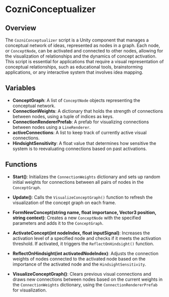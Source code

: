 # CozniConceptualizer

## Overview
The `CozniConceptualizer` script is a Unity component that manages a conceptual network of ideas, represented as nodes in a graph. Each node, or `ConceptNode`, can be activated and connected to other nodes, allowing for the visualization of relationships and the dynamics of concept activation. This script is essential for applications that require a visual representation of conceptual relationships, such as educational tools, brainstorming applications, or any interactive system that involves idea mapping.

## Variables
- **ConceptGraph**: A list of `ConceptNode` objects representing the conceptual network.
- **ConnectionWeights**: A dictionary that holds the strength of connections between nodes, using a tuple of indices as keys.
- **ConnectionRendererPrefab**: A prefab for visualizing connections between nodes using a `LineRenderer`.
- **activeConnections**: A list to keep track of currently active visual connections.
- **HindsightSensitivity**: A float value that determines how sensitive the system is to reevaluating connections based on past activations.

## Functions
- **Start()**: Initializes the `ConnectionWeights` dictionary and sets up random initial weights for connections between all pairs of nodes in the `ConceptGraph`.

- **Update()**: Calls the `VisualizeConceptGraph()` function to refresh the visualization of the concept graph on each frame.

- **FormNewConcept(string name, float importance, Vector3 position, string context)**: Creates a new `ConceptNode` with the specified parameters and adds it to the `ConceptGraph`.

- **ActivateConcept(int nodeIndex, float inputSignal)**: Increases the activation level of a specified node and checks if it meets the activation threshold. If activated, it triggers the `ReflectOnHindsight()` function.

- **ReflectOnHindsight(int activatedNodeIndex)**: Adjusts the connection weights of nodes connected to the activated node based on the importance of the activated node and the `HindsightSensitivity`.

- **VisualizeConceptGraph()**: Clears previous visual connections and draws new connections between nodes based on the current weights in the `ConnectionWeights` dictionary, using the `ConnectionRendererPrefab` for visualization.